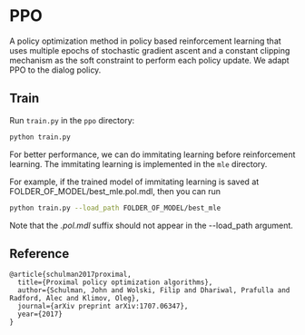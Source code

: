 # PPO

A policy optimization method in policy based reinforcement learning that uses
multiple epochs of stochastic gradient ascent and a constant
clipping mechanism as the soft constraint to perform each policy update. We adapt PPO to the dialog policy.

## Train

Run `train.py` in the `ppo` directory:

```bash
python train.py
```

For better performance, we can do immitating learning before reinforcement learning. The immitating learning is implemented in the `mle` directory.

For example, if the trained model of immitating learning is saved at FOLDER_OF_MODEL/best_mle.pol.mdl, then you can run

```bash
python train.py --load_path FOLDER_OF_MODEL/best_mle
```

Note that the *.pol.mdl* suffix should not appear in the --load_path argument.

## Reference

```
@article{schulman2017proximal,
  title={Proximal policy optimization algorithms},
  author={Schulman, John and Wolski, Filip and Dhariwal, Prafulla and Radford, Alec and Klimov, Oleg},
  journal={arXiv preprint arXiv:1707.06347},
  year={2017}
}
```
